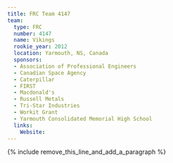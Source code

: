 ```yaml
---
title: FRC Team 4147
team:
  type: FRC
  number: 4147
  name: Vikings
  rookie_year: 2012
  location: Yarmouth, NS, Canada
  sponsors:
  - Association of Professional Engineers
  - Canadian Space Agency
  - Caterpillar
  - FIRST
  - Macdonald's
  - Russell Metals
  - Tri-Star Industries
  - Workit Grant
  - Yarmouth Consolidated Memorial High School
  links:
    Website:
---
```


{% include remove_this_line_and_add_a_paragraph %}